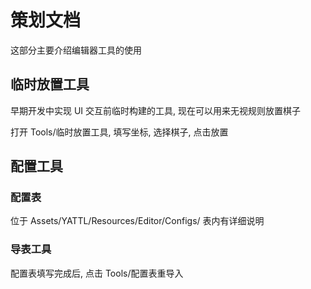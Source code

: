 ﻿# 策划文档

这部分主要介绍编辑器工具的使用

## 临时放置工具

早期开发中实现 UI 交互前临时构建的工具, 现在可以用来无视规则放置棋子

打开 Tools/临时放置工具, 填写坐标, 选择棋子, 点击放置

## 配置工具

### 配置表

位于 Assets/YATTL/Resources/Editor/Configs/
表内有详细说明

### 导表工具

配置表填写完成后, 点击 Tools/配置表重导入
